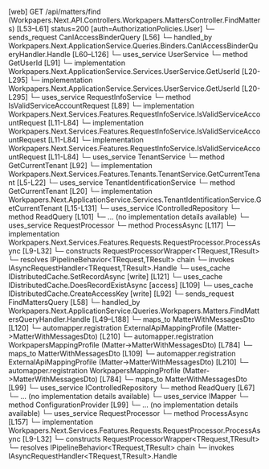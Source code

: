 [web] GET /api/matters/find  (Workpapers.Next.API.Controllers.Workpapers.MattersController.FindMatters)  [L53–L61] status=200 [auth=AuthorizationPolicies.User]
  └─ sends_request CanIAccessBinderQuery [L56]
    └─ handled_by Workpapers.Next.ApplicationService.Queries.Binders.CanIAccessBinderQueryHandler.Handle [L60–L126]
      └─ uses_service UserService
        └─ method GetUserId [L91]
          └─ implementation Workpapers.Next.ApplicationService.Services.UserService.GetUserId [L20-L295]
          └─ implementation Workpapers.Next.ApplicationService.Services.UserService.GetUserId [L20-L295]
      └─ uses_service RequestInfoService
        └─ method IsValidServiceAccountRequest [L89]
          └─ implementation Workpapers.Next.Services.Features.RequestInfoService.IsValidServiceAccountRequest [L11-L84]
          └─ implementation Workpapers.Next.Services.Features.RequestInfoService.IsValidServiceAccountRequest [L11-L84]
          └─ implementation Workpapers.Next.Services.Features.RequestInfoService.IsValidServiceAccountRequest [L11-L84]
      └─ uses_service TenantService
        └─ method GetCurrentTenant [L92]
          └─ implementation Workpapers.Next.Services.Features.Tenants.TenantService.GetCurrentTenant [L5-L22]
            └─ uses_service TenantIdentificationService
              └─ method GetCurrentTenant [L20]
                └─ implementation Workpapers.Next.ApplicationService.Services.TenantIdentificationService.GetCurrentTenant [L15-L131]
      └─ uses_service IControlledRepository<Binder>
        └─ method ReadQuery [L101]
          └─ ... (no implementation details available)
      └─ uses_service RequestProcessor
        └─ method ProcessAsync [L117]
          └─ implementation Workpapers.Next.Services.Features.Requests.RequestProcessor.ProcessAsync [L9-L32]
            └─ constructs RequestProcessorWrapper<TRequest,TResult>
            └─ resolves IPipelineBehavior<TRequest,TResult> chain
            └─ invokes IAsyncRequestHandler<TRequest,TResult>.Handle
      └─ uses_cache IDistributedCache.SetRecordAsync [write] [L121]
      └─ uses_cache IDistributedCache.DoesRecordExistAsync [access] [L109]
      └─ uses_cache IDistributedCache.CreateAccessKey [write] [L92]
  └─ sends_request FindMattersQuery [L58]
    └─ handled_by Workpapers.Next.ApplicationService.Queries.Workpapers.Matters.FindMattersQueryHandler.Handle [L49–L188]
      └─ maps_to MatterWithMessagesDto [L120]
        └─ automapper.registration ExternalApiMappingProfile (Matter->MatterWithMessagesDto) [L210]
        └─ automapper.registration WorkpapersMappingProfile (Matter->MatterWithMessagesDto) [L784]
      └─ maps_to MatterWithMessagesDto [L109]
        └─ automapper.registration ExternalApiMappingProfile (Matter->MatterWithMessagesDto) [L210]
        └─ automapper.registration WorkpapersMappingProfile (Matter->MatterWithMessagesDto) [L784]
      └─ maps_to MatterWithMessagesDto [L99]
      └─ uses_service IControlledRepository<Matter>
        └─ method ReadQuery [L67]
          └─ ... (no implementation details available)
      └─ uses_service IMapper
        └─ method ConfigurationProvider [L99]
          └─ ... (no implementation details available)
      └─ uses_service RequestProcessor
        └─ method ProcessAsync [L157]
          └─ implementation Workpapers.Next.Services.Features.Requests.RequestProcessor.ProcessAsync [L9-L32]
            └─ constructs RequestProcessorWrapper<TRequest,TResult>
            └─ resolves IPipelineBehavior<TRequest,TResult> chain
            └─ invokes IAsyncRequestHandler<TRequest,TResult>.Handle

